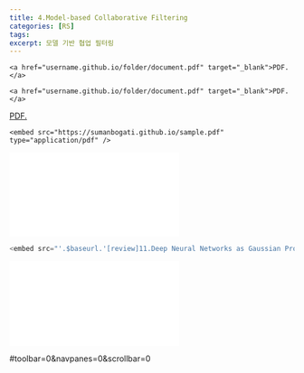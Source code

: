 ```yaml
---
title: 4.Model-based Collaborative Filtering
categories: [RS]
tags: 
excerpt: 모델 기반 협업 필터링
---
```


<script src="https://cdn.mathjax.org/mathjax/latest/MathJax.js?config=TeX-AMS-MML_HTMLorMML" type="text/javascript"></script>

```
<a href="username.github.io/folder/document.pdf" target="_blank">PDF.</a>
```

```
<a href="username.github.io/folder/document.pdf" target="_blank">PDF.</a>
```

<a href="username.github.io/folder/document.pdf" target="_blank">PDF.</a>

```
<embed src="https://sumanbogati.github.io/sample.pdf" type="application/pdf" />
```

<embed src="/assets/pdf/BNN/review/[review]11.Deep Neural Networks as Gaussian Processes (2018).pdf#toolbar=0" type="application/pdf" />

```js
<embed src="'.$baseurl.'[review]11.Deep Neural Networks as Gaussian Processes (2018).html?file='.urlencode($pdf_url).'" type="text/html" >
```



<embed src="/assets/pdf/BNN/review/[review]11.Deep Neural Networks as Gaussian Processes (2018).pdf\#toolbar=0&navpanes=0&scrollbar=0" type="application/pdf" />

\#toolbar=0&navpanes=0&scrollbar=0
